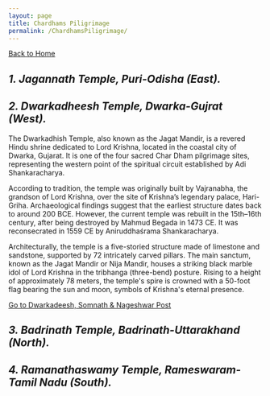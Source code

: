 ```yaml
---
layout: page
title: Chardhams Piligrimage
permalink: /ChardhamsPiligrimage/
---
```

[Back to Home](https://bsgh1107.github.io/)

## *1. Jagannath Temple, Puri-Odisha (East).*



## *2. Dwarkadheesh Temple, Dwarka-Gujrat (West).*

The Dwarkadhish Temple, also known as the Jagat Mandir, is a revered Hindu shrine dedicated to Lord Krishna, located in the coastal city of Dwarka, Gujarat. It is one of the four sacred Char Dham pilgrimage sites, representing the western point of the spiritual circuit established by Adi Shankaracharya.

According to tradition, the temple was originally built by Vajranabha, the grandson of Lord Krishna, over the site of Krishna’s legendary palace, Hari-Griha. Archaeological findings suggest that the earliest structure dates back to around 200 BCE. However, the current temple was rebuilt in the 15th–16th century, after being destroyed by Mahmud Begada in 1473 CE. It was reconsecrated in 1559 CE by Aniruddhaśrama Shankaracharya.

Architecturally, the temple is a five-storied structure made of limestone and sandstone, supported by 72 intricately carved pillars. The main sanctum, known as the Jagat Mandir or Nija Mandir, houses a striking black marble idol of Lord Krishna in the tribhanga (three-bend) posture. Rising to a height of approximately 78 meters, the temple's spire is crowned with a 50-foot flag bearing the sun and moon, symbols of Krishna's eternal presence.


[Go to Dwarkadeesh, Somnath & Nageshwar Post](https://bsgh1107.github.io/blog/travel/2025/03/11/Dwarka-Somnath-Gujrat.html)


## *3. Badrinath Temple, Badrinath-Uttarakhand (North).*


## *4. Ramanathaswamy Temple, Rameswaram-Tamil Nadu (South).*

